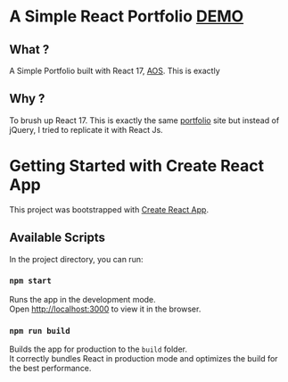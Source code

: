 # A Simple React Portfolio [DEMO](http://www.jonesxavi.tech)

## What ?

A Simple Portfolio built with React 17, [AOS](https://michalsnik.github.io/aos/). This is exactly 

## Why ?

To brush up React 17. This is exactly the same [portfolio](https://github.com/JonesXavi/portfolio-aos) site but instead of jQuery, I tried to replicate it with React Js.


# Getting Started with Create React App

This project was bootstrapped with [Create React App](https://github.com/facebook/create-react-app).

## Available Scripts

In the project directory, you can run:

### `npm start`

Runs the app in the development mode.\
Open [http://localhost:3000](http://localhost:3000) to view it in the browser.

### `npm run build`

Builds the app for production to the `build` folder.\
It correctly bundles React in production mode and optimizes the build for the best performance.
